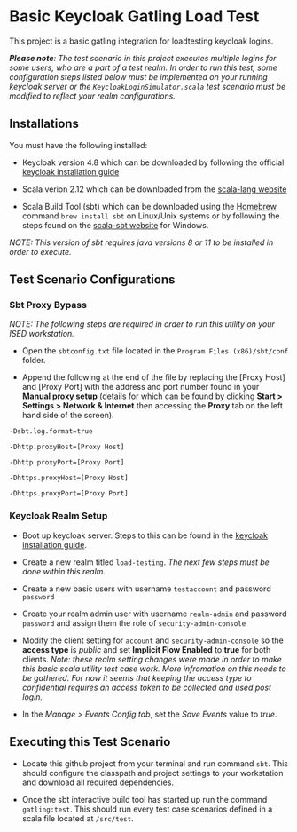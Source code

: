 # Basic Keycloak Gatling Load Test

This project is a basic gatling integration for loadtesting keycloak logins.

_**Please note**: The test scenario in this project executes multiple logins for some users, who are a part of a test realm. In order to run this test, some configuration steps listed below must be implemented on your running keycloak server or the `KeycloakLoginSimulator.scala` test scenario must be modified to reflect your realm configurations._

## Installations

You must have the following installed:

- Keycloak version 4.8 which can be downloaded by following the official [keycloak installation guide](https://www.keycloak.org/docs/4.8/getting_started/index.html#_install-boot)

- Scala verion 2.12 which can be downloaded from the [scala-lang website](https://www.scala-lang.org/download/)

- Scala Build Tool (sbt) which can be downloaded using the [Homebrew](https://docs.brew.sh/Installation) command `brew install sbt` on Linux/Unix systems or by following the steps found on the [scala-sbt website](https://www.scala-sbt.org/1.x/docs/Installing-sbt-on-Windows.html) for Windows.

_NOTE: This version of sbt requires java versions 8 or 11 to be installed in order to execute._

## Test Scenario Configurations

### Sbt Proxy Bypass

_NOTE: The following steps are required in order to run this utility on your ISED workstation._

- Open the `sbtconfig.txt` file located in the `Program Files (x86)/sbt/conf` folder.

- Append the following at the end of the file by replacing the [Proxy Host] and [Proxy Port] with the address and port number found in your **Manual proxy setup** (details for which can be found by clicking **Start > Settings > Network & Internet** then accessing the **Proxy** tab on the left hand side of the screen).

```
-Dsbt.log.format=true

-Dhttp.proxyHost=[Proxy Host]

-Dhttp.proxyPort=[Proxy Port]

-Dhttps.proxyHost=[Proxy Host]

-Dhttps.proxyPort=[Proxy Port]
```

### Keycloak Realm Setup

- Boot up keycloak server.
  Steps to this can be found in the [keycloak installation guide](https://www.keycloak.org/docs/4.8/getting_started/index.html#_install-boot).

- Create a new realm titled `load-testing`. _The next few steps must be done within this realm._

- Create a new basic users with username `testaccount` and password `password`

- Create your realm admin user with username `realm-admin` and password `password` and assign them the role of `security-admin-console`

- Modify the client setting for `account` and `security-admin-console` so the **access type** is _public_ and set **Implicit Flow Enabled** to **true** for both clients. _Note: these realm setting changes were made in order to make this basic scala utility test case work. More infromation on this needs to be gathered. For now it seems that keeping the access type to confidential requires an access token to be collected and used post login._

- In the _Manage > Events Config tab_, set the _Save Events_ value to _true_.

## Executing this Test Scenario

- Locate this github project from your terminal and run command `sbt`.
  This should configure the classpath and project settings to your workstation and download all required dependencies.

- Once the sbt interactive build tool has started up run the command `gatling:test`.
  This should run every test case scenarios defined in a scala file located at `/src/test`.
